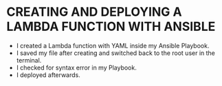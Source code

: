 # CREATING AND DEPLOYING A LAMBDA FUNCTION WITH ANSIBLE
- I created a Lambda function with YAML inside my Ansible Playbook.
- I saved my file after creating and switched back to the root user in the terminal.
- I checked for syntax error in my Playbook.
- I deployed afterwards.
